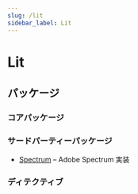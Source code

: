 ```yaml
---
slug: /lit
sidebar_label: Lit
---
```


# Lit

## パッケージ

### コアパッケージ

### サードパーティーパッケージ

- [Spectrum](https://opensource.adobe.com/spectrum-web-components/) – Adobe Spectrum 実装

### ディテクティブ